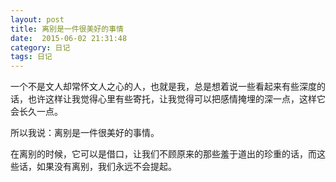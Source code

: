 ```yaml
---
layout: post
title: 离别是一件很美好的事情
date:  2015-06-02 21:31:48   
category: 日记
tags: 日记
---
```


一个不是文人却常怀文人之心的人，也就是我，总是想着说一些看起来有些深度的话，也许这样让我觉得心里有些寄托，让我觉得可以把感情掩埋的深一点，这样它会长久一点。

所以我说：离别是一件很美好的事情。

在离别的时候，它可以是借口，让我们不顾原来的那些羞于道出的珍重的话，而这些话，如果没有离别，我们永远不会提起。




















